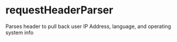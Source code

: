 # requestHeaderParser
Parses header to pull back user IP Address, language, and operating system info
